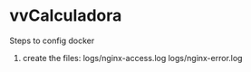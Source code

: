 # vvCalculadora

Steps to config docker
1. create the files:
 logs/nginx-access.log
 logs/nginx-error.log
